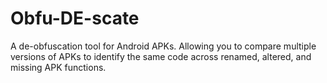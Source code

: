 # Obfu-DE-scate
A de-obfuscation tool for Android APKs. Allowing you to compare multiple versions of APKs to identify the same code across renamed, altered, and missing APK functions. 
